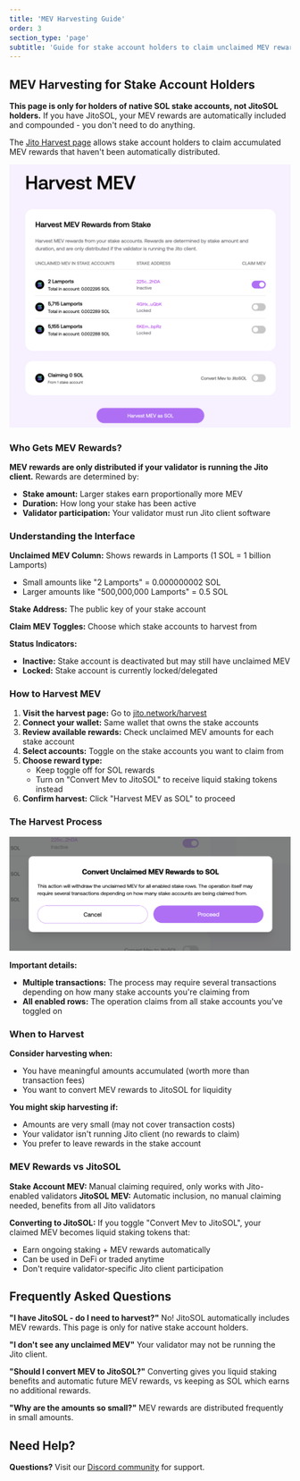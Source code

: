 ```yaml
---
title: 'MEV Harvesting Guide'
order: 3
section_type: 'page'
subtitle: 'Guide for stake account holders to claim unclaimed MEV rewards.'
---
```


## MEV Harvesting for Stake Account Holders

**This page is only for holders of native SOL stake accounts, not JitoSOL holders.** If you have JitoSOL, your MEV rewards are automatically included and compounded - you don't need to do anything.

The [Jito Harvest page](https://jito.network/harvest/) allows stake account holders to claim accumulated MEV rewards that haven't been automatically distributed.

![MEV Harvest Interface](/shared/images/jitosol/harvest-page-list-of-stakes-with-unclaimed-mev.png)

### Who Gets MEV Rewards?

**MEV rewards are only distributed if your validator is running the Jito client.** Rewards are determined by:
- **Stake amount:** Larger stakes earn proportionally more MEV
- **Duration:** How long your stake has been active
- **Validator participation:** Your validator must run Jito client software

### Understanding the Interface

**Unclaimed MEV Column:** Shows rewards in Lamports (1 SOL = 1 billion Lamports)
- Small amounts like "2 Lamports" = 0.000000002 SOL
- Larger amounts like "500,000,000 Lamports" = 0.5 SOL

**Stake Address:** The public key of your stake account

**Claim MEV Toggles:** Choose which stake accounts to harvest from

**Status Indicators:**
- **Inactive:** Stake account is deactivated but may still have unclaimed MEV
- **Locked:** Stake account is currently locked/delegated

### How to Harvest MEV

1. **Visit the harvest page:** Go to [jito.network/harvest](https://jito.network/harvest/)
2. **Connect your wallet:** Same wallet that owns the stake accounts
3. **Review available rewards:** Check unclaimed MEV amounts for each stake account
4. **Select accounts:** Toggle on the stake accounts you want to claim from
5. **Choose reward type:** 
   - Keep toggle off for SOL rewards
   - Turn on "Convert Mev to JitoSOL" to receive liquid staking tokens instead
6. **Confirm harvest:** Click "Harvest MEV as SOL" to proceed

### The Harvest Process

![Harvest Confirmation](/shared/images/jitosol/harvest-page-confirm-modal.png)

**Important details:**
- **Multiple transactions:** The process may require several transactions depending on how many stake accounts you're claiming from
- **All enabled rows:** The operation claims from all stake accounts you've toggled on

### When to Harvest

**Consider harvesting when:**
- You have meaningful amounts accumulated (worth more than transaction fees)
- You want to convert MEV rewards to JitoSOL for liquidity

**You might skip harvesting if:**
- Amounts are very small (may not cover transaction costs)
- Your validator isn't running Jito client (no rewards to claim)
- You prefer to leave rewards in the stake account

### MEV Rewards vs JitoSOL

**Stake Account MEV:** Manual claiming required, only works with Jito-enabled validators
**JitoSOL MEV:** Automatic inclusion, no manual claiming needed, benefits from all Jito validators

**Converting to JitoSOL:** If you toggle "Convert Mev to JitoSOL", your claimed MEV becomes liquid staking tokens that:
- Earn ongoing staking + MEV rewards automatically
- Can be used in DeFi or traded anytime
- Don't require validator-specific Jito client participation

## Frequently Asked Questions

**"I have JitoSOL - do I need to harvest?"**
No! JitoSOL automatically includes MEV rewards. This page is only for native stake account holders.

**"I don't see any unclaimed MEV"**
Your validator may not be running the Jito client.

**"Should I convert MEV to JitoSOL?"**
Converting gives you liquid staking benefits and automatic future MEV rewards, vs keeping as SOL which earns no additional rewards.

**"Why are the amounts so small?"**
MEV rewards are distributed frequently in small amounts.

## Need Help?

**Questions?** Visit our [Discord community](https://discord.com/invite/jitocommunity) for support.
